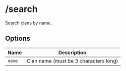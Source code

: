 # /search

Search clans by name.

## Options

| Name | Description |
|------|-------------|
| `name` | Clan name (must be 3 characters long) |

